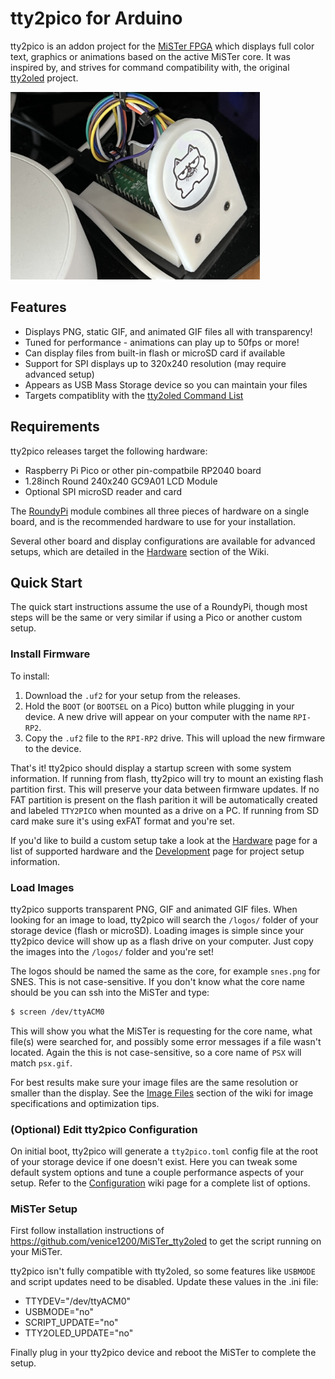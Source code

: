 # tty2pico for Arduino

tty2pico is an addon project for the [MiSTer FPGA](https://github.com/MiSTer-devel) which displays full color text, graphics or animations based on the active MiSTer core. It was inspired by, and strives for command compatibility with, the original [tty2oled](https://github.com/venice1200/MiSTer_tty2oled) project.

<img src="./docs/images/8AEE547F-BAA3-452A-836F-03CCF3AC730D_1_105_c.jpeg" alt="Image of the display" height="300"><br>

## Features

* Displays PNG, static GIF, and animated GIF files all with transparency!
* Tuned for performance - animations can play up to 50fps or more!
* Can display files from built-in flash or microSD card if available
* Support for SPI displays up to 320x240 resolution (may require advanced setup)
* Appears as USB Mass Storage device so you can maintain your files
* Targets compatiblity with the [tty2oled Command List](https://github.com/venice1200/MiSTer_tty2oled/wiki/Command_v2)

## Requirements

tty2pico releases target the following hardware:

* Raspberry Pi Pico or other pin-compatbile RP2040 board
* 1.28inch Round 240x240 GC9A01 LCD Module
* Optional SPI microSD reader and card

The [RoundyPi](https://github.com/sbcshop/RoundyPi) module combines all three pieces of hardware on a single board, and is the recommended hardware to use for your installation.

Several other board and display configurations are available for advanced setups, which are detailed in the [Hardware](https://github.com/neil-morrison44/MiSTer_tty2pico/wiki/Hardware) section of the Wiki.

## Quick Start

The quick start instructions assume the use of a RoundyPi, though most steps will be the same or very similar if using a Pico or another custom setup.

### Install Firmware

To install:

1. Download the `.uf2` for your setup from the releases.
2. Hold the `BOOT` (or `BOOTSEL` on a Pico) button while plugging in your device. A new drive will appear on your computer with the name `RPI-RP2`.
3. Copy the `.uf2` file to the `RPI-RP2` drive. This will upload the new firmware to the device.

That's it! tty2pico should display a startup screen with some system information. If running from flash, tty2pico will try to mount an existing flash partition first. This will preserve your data between firmware updates. If no FAT partition is present on the flash parition it will be automatically created and labeled `TTY2PICO` when mounted as a drive on a PC. If running from SD card make sure it's using exFAT format and you're set.

If you'd like to build a custom setup take a look at the [Hardware](https://github.com/neil-morrison44/MiSTer_tty2pico/wiki/Hardware) page for a list of supported hardware and the [Development](https://github.com/neil-morrison44/MiSTer_tty2pico/wiki/Development) page for project setup information.

### Load Images

tty2pico supports transparent PNG, GIF and animated GIF files. When looking for an image to load, tty2pico will search the `/logos/` folder of your storage device (flash or microSD). Loading images is simple since your tty2pico device will show up as a flash drive on your computer. Just copy the images into the `/logos/` folder and you're set!

The logos should be named the same as the core, for example `snes.png` for SNES. This is not case-sensitive. If you don't know what the core name should be you can ssh into the MiSTer and type:

```sh
$ screen /dev/ttyACM0
```

This will show you what the MiSTer is requesting for the core name, what file(s) were searched for, and possibly some error messages if a file wasn't located. Again the this is not case-sensitive, so a core name of `PSX` will match `psx.gif`.

For best results make sure your image files are the same resolution or smaller than the display. See the [Image Files](https://github.com/neil-morrison44/MiSTer_tty2pico/wiki/Image-Files) section of the wiki for image specifications and optimization tips.

### (Optional) Edit tty2pico Configuration

On initial boot, tty2pico will generate a `tty2pico.toml` config file at the root of your storage device if one doesn't exist. Here you can tweak some default system options and tune a couple performance aspects of your setup. Refer to the [Configuration](https://github.com/neil-morrison44/MiSTer_tty2pico/wiki/Configuration) wiki page for a complete list of options.

### MiSTer Setup

First follow installation instructions of <https://github.com/venice1200/MiSTer_tty2oled> to get the script running on your MiSTer.

tty2pico isn't fully compatible with tty2oled, so some features like `USBMODE` and script updates need to be disabled. Update these values in the .ini file:

* TTYDEV="/dev/ttyACM0"
* USBMODE="no"
* SCRIPT_UPDATE="no"
* TTY2OLED_UPDATE="no"

Finally plug in your tty2pico device and reboot the MiSTer to complete the setup.
